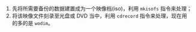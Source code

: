 1. 先将所需要备份的数据建置成为一个映像档(iso)，利用 `mkisofs` 指令来处理；
2. 将该映像文件刻录至光盘或 DVD 当中，利用 `cdrecord` 指令来处理，现在用的多的是 `wodim`。